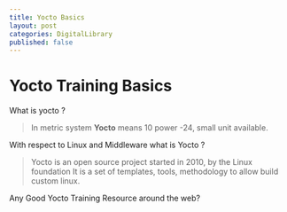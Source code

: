 ```yaml
---
title: Yocto Basics
layout: post
categories: DigitalLibrary
published: false
---
```

# Yocto Training Basics

What is yocto ?

> In metric system **Yocto** means 10 power -24, small unit available.

With respect to Linux and Middleware what is Yocto ?

> Yocto is an open source project started in 2010, by the Linux foundation
> It is a set of templates, tools, methodology to allow build custom linux.

Any Good Yocto Training Resource around the web?


